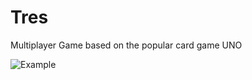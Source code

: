 # Tres

Multiplayer Game based on the popular card game UNO

![Example](https://cdn.discordapp.com/attachments/486750182084444160/605605155681075200/Uno_Network.gif)

